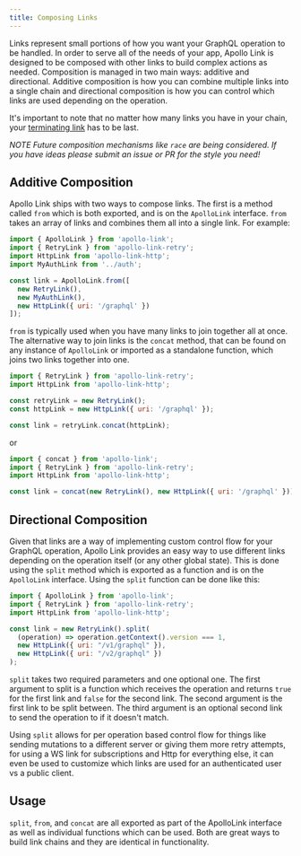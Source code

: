 ```yaml
---
title: Composing Links
---
```


Links represent small portions of how you want your GraphQL operation to be handled. In order to serve all of the needs of your app, Apollo Link is designed to be composed with other links to build complex actions as needed. Composition is managed in two main ways: additive and directional. Additive composition is how you can combine multiple links into a single chain and directional composition is how you can control which links are used depending on the operation.

It's important to note that no matter how many links you have in your chain, your [terminating link](./overview.html#terminating) has to be last.

*NOTE Future composition mechanisms like `race` are being considered. If you have ideas please submit an issue or PR for the style you need!*

<h2 id="additive">Additive Composition</h2>

Apollo Link ships with two ways to compose links. The first is a method called `from` which is both exported, and is on the `ApolloLink` interface. `from` takes an array of links and combines them all into a single link. For example:

```js
import { ApolloLink } from 'apollo-link';
import { RetryLink } from 'apollo-link-retry';
import HttpLink from 'apollo-link-http';
import MyAuthLink from '../auth';

const link = ApolloLink.from([
  new RetryLink(),
  new MyAuthLink(),
  new HttpLink({ uri: '/graphql' })
]);
```

`from` is typically used when you have many links to join together all at once. The alternative way to join links is the `concat` method, that can be found on any instance of `ApolloLink` or imported as a standalone function, which joins two links together into one.


```js
import { RetryLink } from 'apollo-link-retry';
import HttpLink from 'apollo-link-http';

const retryLink = new RetryLink();
const httpLink = new HttpLink({ uri: '/graphql' });

const link = retryLink.concat(httpLink);
```
or
```js
import { concat } from 'apollo-link';
import { RetryLink } from 'apollo-link-retry';
import HttpLink from 'apollo-link-http';

const link = concat(new RetryLink(), new HttpLink({ uri: '/graphql' }));
```

<h2 id="directional">Directional Composition</h2>

Given that links are a way of implementing custom control flow for your GraphQL operation, Apollo Link provides an easy way to use different links depending on the operation itself (or any other global state). This is done using the `split` method which is exported as a function and is on the `ApolloLink` interface. Using the `split` function can be done like this:

```js
import { ApolloLink } from 'apollo-link';
import { RetryLink } from 'apollo-link-retry';
import HttpLink from 'apollo-link-http';

const link = new RetryLink().split(
  (operation) => operation.getContext().version === 1,
  new HttpLink({ uri: "/v1/graphql" }),
  new HttpLink({ uri: "/v2/graphql" })
);
```

`split` takes two required parameters and one optional one. The first argument to split is a function which receives the operation and returns `true` for the first link and `false` for the second link. The second argument is the first link to be split between. The third argument is an optional second link to send the operation to if it doesn't match.

Using `split` allows for per operation based control flow for things like sending mutations to a different server or giving them more retry attempts, for using a WS link for subscriptions and Http for everything else, it can even be used to customize which links are used for an authenticated user vs a public client.

<h2 id="usage">Usage</h2>

`split`, `from`, and `concat` are all exported as part of the ApolloLink interface as well as individual functions which can be used. Both are great ways to build link chains and they are identical in functionality.
